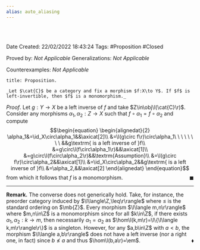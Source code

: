 ```yaml
---
alias: auto_aliasing
---
```


<br />
<br />

Date Created: 22/02/2022 18:43:24
Tags: #Proposition #Closed 

Proved by: _Not Applicable_
Generalizations: _Not Applicable_

Counterexamples: _Not Applicable_

``` ad-Proposition
title: Proposition.

_Let $\cat{C}$ be a category and fix a morphism $f:X\to Y$. If $f$ is left-invertible, then $f$ is a monomorphism._

```

_Proof_. Let $g:Y\to X$ be a left inverse of $f$ and take $Z\in\obj\l(\cat{C}\r)$. Consider any morphisms $\alpha_1,\alpha_2:Z\to X$ such that $f\circ\alpha_1=f\circ\alpha_2$ and compute
$$\begin{equation}
    \begin{alignedat}{2}
        \alpha_1&=\id_X\circ\alpha_1&&\axicat[2]\\
        &=\l(g\circ f\r)\circ\alpha_1\ \ \ \ \ \ \ \ &&g\textrm{ is a left inverse of }f\\
        &=g\circ\l(f\circ\alpha_1\r)&&\axicat[1]\\
        &=g\circ\l(f\circ\alpha_2\r)&&\textrm{Assumption}\\
        &=\l(g\circ f\r)\circ\alpha_2&&\axicat[1]\\
        &=\id_X\circ\alpha_2&&g\textrm{ is a left inverse of }f\\
        &=\alpha_2,&&\axicat[2]
    \end{alignedat}
\end{equation}$$
from which it follows that $f$ is a monomorphism.<span style="float:right;">$\blacksquare$</span>

---

**Remark.** The converse does not generically hold. Take, for instance, the preorder category induced by $\l\langle\Z,\leq\r\rangle$ where $\leq$ is the standard ordering on $\mb{Z}$. Every morphism $\l\langle m,n\r\rangle$ where $m,n\in\Z$ is a monomorphism since for all $k\in\Z$, if there exists $\alpha_1,\alpha_2:k\to m$, then necessarily $\alpha_1=\alpha_2$ as $\hom\l(k,m\r)=\l\{\l\langle k,m\r\rangle\r\}$ is a singleton. However, for any $a,b\in\Z$ with $a<b$, the morphism $\l\langle a,b\r\rangle$ does not have a left inverse (nor a right one, in fact) since $b\not\leq a$ and thus $\hom\l(b,a\r)=\em$.<span style="float:right;">$\blacklozenge$</span>
